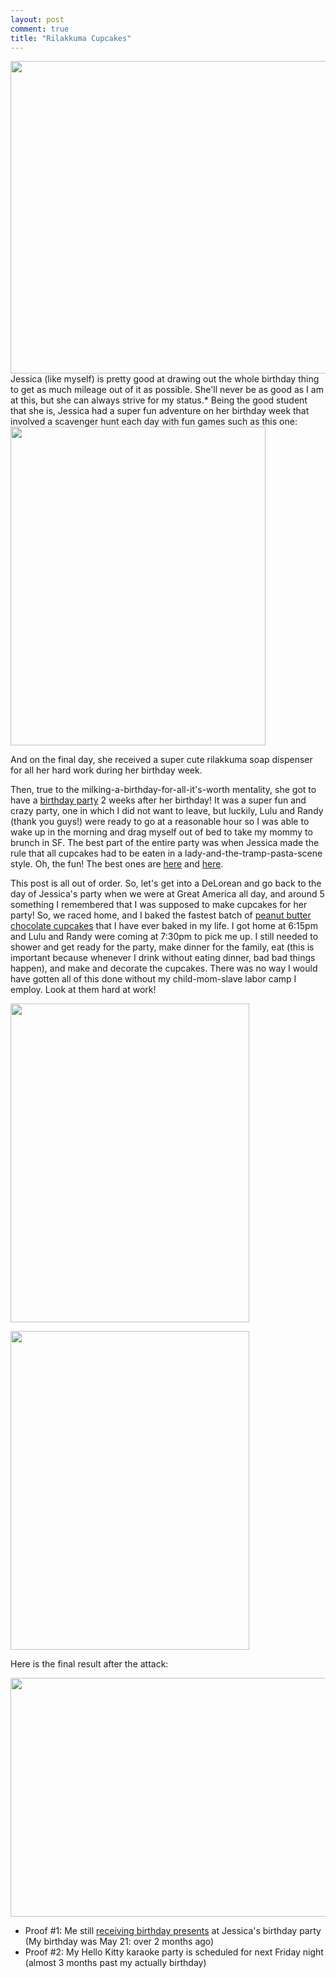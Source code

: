 ```yaml
---
layout: post
comment: true
title: "Rilakkuma Cupcakes"
---
```

<a rel="attachment wp-att-965" href="http://ieatcupcakes.com/2011/08/18/rilakkuma-cupcakes/rc/"><img class="alignnone size-medium wp-image-965" title="Rilakkuma Cupcakes" src="http://ieatcupcakes.com/wp-content/uploads/2011/08/rc-510x500.jpg" alt="" width="510" height="500" /></a>
Jessica (like myself) is pretty good at drawing out the whole birthday thing to get as much mileage out of it as possible. She'll never be as good as I am at this, but she can always strive for my status.*  Being the good student that she is, Jessica had a super fun adventure on her birthday week that involved a scavenger hunt each day with fun games such as this one:
<a rel="attachment wp-att-960" href="http://ieatcupcakes.com/2011/08/18/rilakkuma-cupcakes/puzzle/"><img class="alignnone size-medium wp-image-960" title="scavenger-hunt" src="http://ieatcupcakes.com/wp-content/uploads/2011/08/puzzle-408x510.png" alt="" width="408" height="510" /></a>

And on the final day, she received a super cute rilakkuma soap dispenser for all her hard work during her birthday week.

Then, true to the milking-a-birthday-for-all-it's-worth mentality, she got to have a <a href="http://www.flickr.com/photos/chocolatecupcakes/sets/72157627425671870/with/6048653362/" target="_blank">birthday party</a> 2 weeks after her birthday! It was a super fun and crazy party, one in which I did not want to leave, but luckily, Lulu and Randy (thank you guys!) were ready to go at a reasonable hour so I was able to wake up in the morning and drag myself out of bed to take my mommy to brunch in SF. The best part of the entire party was when Jessica made the rule that all cupcakes had to be eaten in a lady-and-the-tramp-pasta-scene style. Oh, the fun! The best ones are <a href="http://www.flickr.com/photos/chocolatecupcakes/6039779820/in/set-72157627425671870">here</a> and <a href="http://www.flickr.com/photos/chocolatecupcakes/6048100777/in/set-72157627425671870">here</a>.

This post is all out of order. So, let's get into a DeLorean and go back to the day of Jessica's party when we were at Great America all day, and around 5 something I remembered that I was supposed to make cupcakes for her party! So, we raced home, and I baked the fastest batch of <a href="http://ieatcupcakes.com/e-t-cupcake-recipe/">peanut butter chocolate cupcakes</a> that I have ever baked in my life. I got home at 6:15pm and Lulu and Randy were coming at 7:30pm to pick me up. I still needed to shower and get ready for the party, make dinner for the family, eat (this is important because whenever I drink without eating dinner, bad bad things happen), and make and decorate the cupcakes. There was no way I would have gotten all of this done without my child-mom-slave labor camp I employ. Look at them hard at work!

<a rel="attachment wp-att-970" href="http://ieatcupcakes.com/2011/08/18/rilakkuma-cupcakes/isabelle/"><img class="alignnone size-medium wp-image-970" title="slave laborer #1" src="http://ieatcupcakes.com/wp-content/uploads/2011/08/isabelle-382x510.jpg" alt="" width="382" height="510" /></a>

<a rel="attachment wp-att-971" href="http://ieatcupcakes.com/2011/08/18/rilakkuma-cupcakes/zen/"><img class="alignnone size-medium wp-image-971" title="slave laborer #2" src="http://ieatcupcakes.com/wp-content/uploads/2011/08/zen-382x510.jpg" alt="" width="382" height="510" /></a>

Here is the final result after the attack:

<a rel="attachment wp-att-972" href="http://ieatcupcakes.com/2011/08/18/rilakkuma-cupcakes/cupcakes-2/"><img class="alignnone size-medium wp-image-972" title="cupcakes" src="http://ieatcupcakes.com/wp-content/uploads/2011/08/cupcakes-510x382.jpg" alt="" width="510" height="382" /></a>

* Proof #1: Me still <a href="http://www.flickr.com/photos/chocolatecupcakes/6048653362" target="_blank">receiving birthday presents</a> at Jessica's birthday party (My birthday was May 21: over 2 months ago)
* Proof #2: My Hello Kitty karaoke party is scheduled for next Friday night (almost 3 months past my actually birthday)
